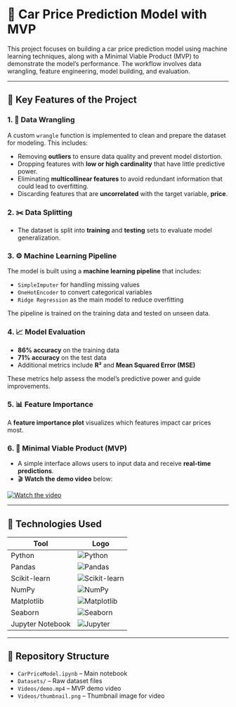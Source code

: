 # 🚗 Car Price Prediction Model with MVP

This project focuses on building a car price prediction model using machine learning techniques, along with a Minimal Viable Product (MVP) to demonstrate the model’s performance. The workflow involves data wrangling, feature engineering, model building, and evaluation.

---

## 🔑 Key Features of the Project

### 1. 🧹 **Data Wrangling**
A custom `wrangle` function is implemented to clean and prepare the dataset for modeling. This includes:
- Removing **outliers** to ensure data quality and prevent model distortion.
- Dropping features with **low or high cardinality** that have little predictive power.
- Eliminating **multicollinear features** to avoid redundant information that could lead to overfitting.
- Discarding features that are **uncorrelated** with the target variable, **price**.

### 2. ✂️ **Data Splitting**
- The dataset is split into **training** and **testing** sets to evaluate model generalization.

### 3. ⚙️ **Machine Learning Pipeline**
The model is built using a **machine learning pipeline** that includes:
- `SimpleImputer` for handling missing values
- `OneHotEncoder` to convert categorical variables
- `Ridge Regression` as the main model to reduce overfitting

The pipeline is trained on the training data and tested on unseen data.

### 4. 📈 **Model Evaluation**
- **86% accuracy** on the training data
- **71% accuracy** on the test data
- Additional metrics include **R²** and **Mean Squared Error (MSE)**

These metrics help assess the model’s predictive power and guide improvements.

### 5. 📊 **Feature Importance**
A **feature importance plot** visualizes which features impact car prices most.

### 6. 🧪 **Minimal Viable Product (MVP)**
- A simple interface allows users to input data and receive **real-time predictions**.
- 🎬 **Watch the demo video** below:

[![Watch the video]()](https://github.com/evansnjagi/Car-Price-Prediction)

---

## 🧰 Technologies Used

| Tool             | Logo                                                                 |
|------------------|----------------------------------------------------------------------|
| Python           | ![Python](https://upload.wikimedia.org/wikipedia/commons/c/c3/Python-logo-notext.svg) |
| Pandas           | ![Pandas](https://upload.wikimedia.org/wikipedia/commons/thumb/e/ed/Pandas_logo.svg/512px-Pandas_logo.svg.png) |
| Scikit-learn     | ![Scikit-learn](https://upload.wikimedia.org/wikipedia/commons/0/05/Scikit_learn_logo_small.svg) |
| NumPy            | ![NumPy](https://upload.wikimedia.org/wikipedia/commons/3/31/NumPy_logo_2020.svg) |
| Matplotlib       | ![Matplotlib](https://matplotlib.org/_static/images/logo2.svg) |
| Seaborn          | ![Seaborn](https://seaborn.pydata.org/_static/logo-wide-lightbg.svg) |
| Jupyter Notebook | ![Jupyter](https://jupyter.org/assets/homepage/main-logo.svg) |

---

## 📁 Repository Structure

- `CarPriceModel.ipynb` – Main notebook  
- `Datasets/` – Raw dataset files  
- `Videos/demo.mp4` – MVP demo video  
- `Videos/thumbnail.png` – Thumbnail image for video  
